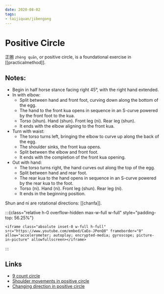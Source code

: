 ```yaml
---
date: 2020-08-02
tags:
- taijiquan/jibengong
---
```


# Positive Circle

正圈 `zhèng quān`, or positive circle, is a foundational exercise in [[practicalmethod]].

## Notes:

* Begin in half horse stance facing right 45°, with the right hand extended.
* In with elbow:
    * Split between hand and front foot, curving down along the bottom of the egg.
    * The hand to the front kua opens in sequence in an S-curve powered by the front foot to the kua.
    * Torso (shun). Hand (shun). Front leg (ni). Rear leg (shun).
    * It ends with the elbow aligning to the front kua.
* Turn with waist:
    * The torso turns left, bringing the elbow to curve up along the back of the egg.
    * The shoulder sinks, the front kua opens.
    * Split between the elbow and front foot.
    * It ends with the completion of the front kua opening.
* Out with hand:
    * The torso turns right, the hand curves out along the top of the egg.
    * Split between hand and rear foot.
    * The rear kua to the hand opens in sequence in an S-curve powered by the rear kua to the foot.
    * Torso (ni). Hand (ni). Front leg (shun). Rear leg (ni).
    * It ends in the beginning position.

Shun and ni are rotational directions: [[chanfa]].

:::{class="relative h-0 overflow-hidden max-w-full w-full" style="padding-top: 56.25%"}
```{=html}
<iframe class="absolute inset-0 w-full h-full" src="https://www.youtube.com/embed/CaEo-JPenQ8" frameborder="0" allow="accelerometer; autoplay; encrypted-media; gyroscope; picture-in-picture" allowfullscreen></iframe>
```
:::

## Links
* [9 count circle](http://practicalmethod.com/2018/09/9-count-circle-online-video-trailer/)
* [Shoulder movements in positive circle](http://practicalmethod.com/2011/07/shoulder-movements-in-positive-circle-online-video-trailer/)
* [Changing direction in positive circle](http://practicalmethod.com/2014/02/changing-direction-in-positive-circle-online-video-trailer/)
